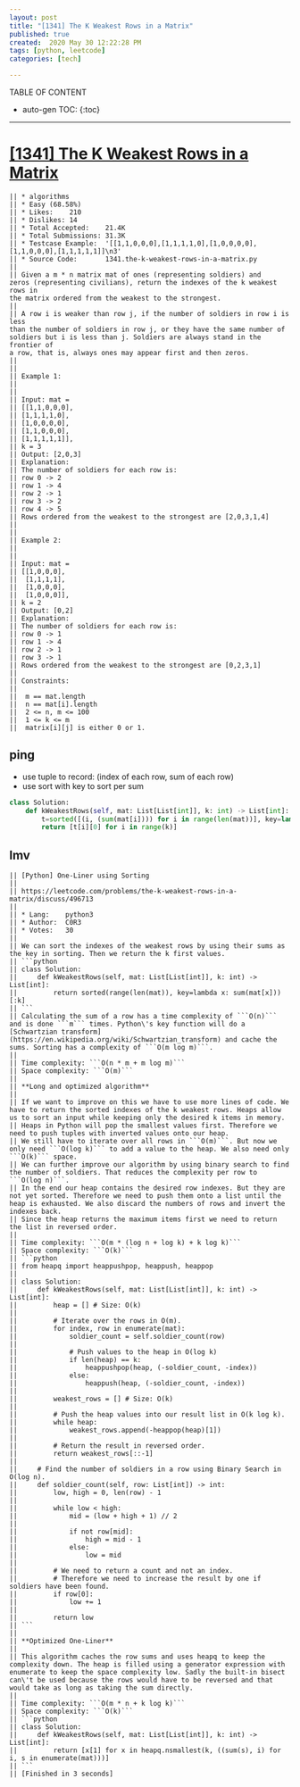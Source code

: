 ```yaml
---
layout: post
title: "[1341] The K Weakest Rows in a Matrix"
published: true
created:  2020 May 30 12:22:28 PM
tags: [python, leetcode]
categories: [tech]

---
```


TABLE OF CONTENT

* auto-gen TOC:
{:toc}

- - -

# [[1341] The K Weakest Rows in a Matrix](https://leetcode.com/problems/the-k-weakest-rows-in-a-matrix/description/)

    || * algorithms
    || * Easy (68.58%)
    || * Likes:    210
    || * Dislikes: 14
    || * Total Accepted:    21.4K
    || * Total Submissions: 31.3K
    || * Testcase Example:  '[[1,1,0,0,0],[1,1,1,1,0],[1,0,0,0,0],[1,1,0,0,0],[1,1,1,1,1]]\n3'
    || * Source Code:       1341.the-k-weakest-rows-in-a-matrix.py
    || 
    || Given a m * n matrix mat of ones (representing soldiers) and
    zeros (representing civilians), return the indexes of the k weakest rows in
    the matrix ordered from the weakest to the strongest.
    || 
    || A row i is weaker than row j, if the number of soldiers in row i is less
    than the number of soldiers in row j, or they have the same number of
    soldiers but i is less than j. Soldiers are always stand in the frontier of
    a row, that is, always ones may appear first and then zeros.
    || 
    ||  
    || Example 1:
    || 
    || 
    || Input: mat = 
    || [[1,1,0,0,0],
    || ⁠[1,1,1,1,0],
    || ⁠[1,0,0,0,0],
    || ⁠[1,1,0,0,0],
    || ⁠[1,1,1,1,1]], 
    || k = 3
    || Output: [2,0,3]
    || Explanation: 
    || The number of soldiers for each row is: 
    || row 0 -> 2 
    || row 1 -> 4 
    || row 2 -> 1 
    || row 3 -> 2 
    || row 4 -> 5 
    || Rows ordered from the weakest to the strongest are [2,0,3,1,4]
    || 
    || 
    || Example 2:
    || 
    || 
    || Input: mat = 
    || [[1,0,0,0],
    ||  [1,1,1,1],
    ||  [1,0,0,0],
    ||  [1,0,0,0]], 
    || k = 2
    || Output: [0,2]
    || Explanation: 
    || The number of soldiers for each row is: 
    || row 0 -> 1 
    || row 1 -> 4 
    || row 2 -> 1 
    || row 3 -> 1 
    || Rows ordered from the weakest to the strongest are [0,2,3,1]
    ||  
    || Constraints:
    || 
    || 	m == mat.length
    || 	n == mat[i].length
    || 	2 <= n, m <= 100
    || 	1 <= k <= m
    || 	matrix[i][j] is either 0 or 1.

## ping

* use tuple to record: (index of each row, sum of each row)
* use sort with key to sort per sum

```python
class Solution:
    def kWeakestRows(self, mat: List[List[int]], k: int) -> List[int]:
        t=sorted([(i, (sum(mat[i]))) for i in range(len(mat))], key=lambda x: x[1])
        return [t[i][0] for i in range(k)]
```

## lmv

    || [Python] One-Liner using Sorting
    || 
    || https://leetcode.com/problems/the-k-weakest-rows-in-a-matrix/discuss/496713
    || 
    || * Lang:    python3
    || * Author:  C0R3
    || * Votes:   30
    || 
    || We can sort the indexes of the weakest rows by using their sums as the key in sorting. Then we return the k first values.
    || ```python
    || class Solution:
    ||     def kWeakestRows(self, mat: List[List[int]], k: int) -> List[int]:
    ||         return sorted(range(len(mat)), key=lambda x: sum(mat[x]))[:k]
    || ```
    || Calculating the sum of a row has a time complexity of ```O(n)``` and is done ```m``` times. Python\'s key function will do a [Schwartzian transform](https://en.wikipedia.org/wiki/Schwartzian_transform) and cache the sums. Sorting has a complexity of ```O(m log m)```.
    || 
    || Time complexity: ```O(n * m + m log m)```
    || Space complexity: ```O(m)```
    || 
    || **Long and optimized algorithm**
    || 
    || If we want to improve on this we have to use more lines of code. We have to return the sorted indexes of the k weakest rows. Heaps allow us to sort an input while keeping only the desired k items in memory.
    || Heaps in Python will pop the smallest values first. Therefore we need to push tuples with inverted values onto our heap.
    || We still have to iterate over all rows in ```O(m)```. But now we only need ```O(log k)``` to add a value to the heap. We also need only ```O(k)``` space.
    || We can further improve our algorithm by using binary search to find the number of soldiers. That reduces the complexity per row to ```O(log n)```.
    || In the end our heap contains the desired row indexes. But they are not yet sorted. Therefore we need to push them onto a list until the heap is exhausted. We also discard the numbers of rows and invert the indexes back.
    || Since the heap returns the maximum items first we need to return the list in reversed order.
    || 
    || Time complexity: ```O(m * (log n + log k) + k log k)```
    || Space complexity: ```O(k)```
    || ```python
    || from heapq import heappushpop, heappush, heappop
    || 
    || class Solution:
    ||     def kWeakestRows(self, mat: List[List[int]], k: int) -> List[int]:
    ||         heap = [] # Size: O(k)
    ||         
    ||         # Iterate over the rows in O(m).
    ||         for index, row in enumerate(mat):
    ||             soldier_count = self.soldier_count(row)
    ||             
    ||             # Push values to the heap in O(log k)
    ||             if len(heap) == k:
    ||                 heappushpop(heap, (-soldier_count, -index))
    ||             else:
    ||                 heappush(heap, (-soldier_count, -index))
    ||         
    ||         weakest_rows = [] # Size: O(k)
    ||         
    ||         # Push the heap values into our result list in O(k log k).
    ||         while heap:
    ||             weakest_rows.append(-heappop(heap)[1])
    ||         
    ||         # Return the result in reversed order.
    ||         return weakest_rows[::-1]
    ||     
    ||     # Find the number of soldiers in a row using Binary Search in O(log n).
    ||     def soldier_count(self, row: List[int]) -> int:
    ||         low, high = 0, len(row) - 1
    || 
    ||         while low < high:
    ||             mid = (low + high + 1) // 2
    || 
    ||             if not row[mid]:
    ||                 high = mid - 1
    ||             else:
    ||                 low = mid
    || 
    ||         # We need to return a count and not an index.
    ||         # Therefore we need to increase the result by one if soldiers have been found.
    ||         if row[0]:
    ||             low += 1
    ||         
    ||         return low
    || ```
    || 
    || **Optimized One-Liner**
    || 
    || This algorithm caches the row sums and uses heapq to keep the complexity down. The heap is filled using a generator expression with enumerate to keep the space complexity low. Sadly the built-in bisect can\'t be used because the rows would have to be reversed and that would take as long as taking the sum directly.
    || 
    || Time complexity: ```O(m * n + k log k)```
    || Space complexity: ```O(k)```
    || ```python
    || class Solution:
    ||     def kWeakestRows(self, mat: List[List[int]], k: int) -> List[int]:
    ||         return [x[1] for x in heapq.nsmallest(k, ((sum(s), i) for i, s in enumerate(mat)))]
    || ```
    || [Finished in 3 seconds]

